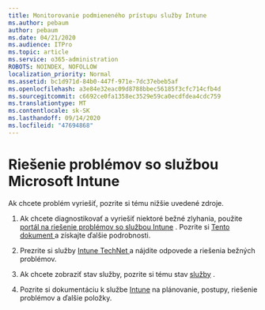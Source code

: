 ```yaml
---
title: Monitorovanie podmieneného prístupu služby Intune
ms.author: pebaum
author: pebaum
ms.date: 04/21/2020
ms.audience: ITPro
ms.topic: article
ms.service: o365-administration
ROBOTS: NOINDEX, NOFOLLOW
localization_priority: Normal
ms.assetid: bc1d971d-84b0-447f-971e-7dc37ebeb5af
ms.openlocfilehash: a3e84e32eac09d8788bbec56185f3cfc714cfb4d
ms.sourcegitcommit: c6692ce0fa1358ec3529e59ca0ecdfdea4cdc759
ms.translationtype: MT
ms.contentlocale: sk-SK
ms.lasthandoff: 09/14/2020
ms.locfileid: "47694868"
---
```

# <a name="troubleshoot-issues-with-microsoft-intune"></a>Riešenie problémov so službou Microsoft Intune

Ak chcete problém vyriešiť, pozrite si tému nižšie uvedené zdroje.
  
1. Ak chcete diagnostikovať a vyriešiť niektoré bežné zlyhania, použite [portál na riešenie problémov so službou Intune](https://devicemanagement.microsoft.com/#blade/Microsoft_Intune_DeviceSettings/TroubleshootBlade) . Pozrite si [Tento dokument ](https://docs.microsoft.com/intune/help-desk-operators)a získajte ďalšie podrobnosti.
    
2. Prezrite si služby [Intune TechNet ](https://social.technet.microsoft.com/forums/home?forum=microsoftintuneprod)a nájdite odpovede a riešenia bežných problémov.
    
3. Ak chcete zobraziť stav služby, pozrite si tému stav [služby](https://portal.office.com/AdminPortal/Home#/servicehealth) . 
    
4. Pozrite si dokumentáciu k službe [Intune](https://docs.microsoft.com/intune/) na plánovanie, postupy, riešenie problémov a ďalšie položky. 
    

